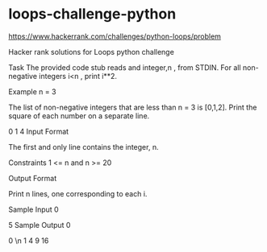 # loops-challenge-python

https://www.hackerrank.com/challenges/python-loops/problem

Hacker rank solutions for Loops python challenge

Task
The provided code stub reads and integer,n , from STDIN. For all non-negative integers i<n , print i**2.

Example
n = 3

The list of non-negative integers that are less than n = 3 is [0,1,2]. Print the square of each number on a separate line.

0
1
4
Input Format

The first and only line contains the integer, n.

Constraints
1 <= n and n >= 20

Output Format

Print n lines, one corresponding to each i.

Sample Input 0

5
Sample Output 0

0 \n
1
4
9
16
